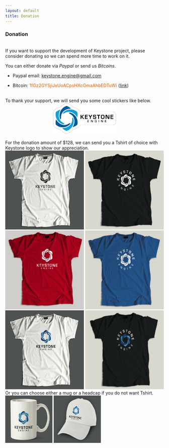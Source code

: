 ```yaml
---
layout: default
title: Donation
---
```


### Donation

<br>
If you want to support the development of Keystone project, please consider donating so we can spend more time to work on it.

You can either donate via *Paypal* or send us *Bitcoins*.

- Paypal email: <font color="blue">keystone.engine@gmail.com</font>

- Bitcoin: <font color="#E65C00">1fGz2GYSjiJxUoACpsHXcGmaAhbEDTuWi</font> ([link](bitcoin:1fGz2GYSjiJxUoACpsHXcGmaAhbEDTuWi?message=donation))

<br>
To thank your support, we will send you some cool stickers like below.

<center>
<img src="/images/keystone-sticker.png" alt="Keystone sticker" width="200" />
</center>

<br>
For the donation amount of $128, we can send you a Tshirt of choice with Keystone logo to show our appreciation.

<img src="/images/keystone-tshirt-white.png" alt="White Tshirt with black logo" width="250" height="250" />
<img src="/images/keystone-tshirt-black.png" alt="Black Tshirt with white logo" width="250"  height="250" />
<img src="/images/keystone-tshirt-red.jpg" alt="Red Tshirt" width="250"  height="250" />
<img src="/images/keystone-tshirt-cyan.jpg" alt="Cyan Tshirt" width="250"  height="250" />
<img src="/images/keystone-tshirt-white-c.png" alt="White Tshirt with colored logo" width="250" height="250" />
<img src="/images/keystone-tshirt-black-c.png" alt="Black Tshirt with colored logo" width="250"  height="250" />

<br>
Or you can choose either a mug or a headcap if you do not want Tshirt.

<img src="/images/keystone-mug.png" alt="Mug with colored logo" width="150"  height="150" />
<img src="/images/keystone-cap.png" alt="Headcap with colored logo" width="150"  height="150" />
